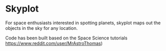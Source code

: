 # Skyplot
For space enthusiasts interested in spotting planets, skyplot maps out the objects in the sky for any location.

Code has been built based on the Space Science tutorials https://www.reddit.com/user/MrAstroThomas)
